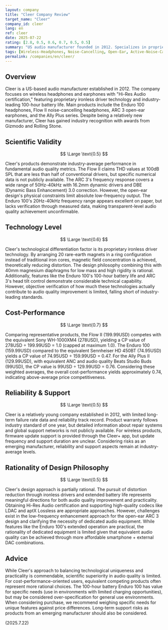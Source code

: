 ```yaml
---
layout: company
title: "Cleer Company Review"
target_name: "Cleer"
company_id: cleer
lang: en
ref: cleer
date: 2025-07-22
rating: [2.8, 0.5, 0.6, 0.7, 0.5, 0.5]
summary: "US audio manufacturer founded in 2012. Specializes in proprietary ironless driver technology and extended battery life products, but scientific audio quality improvement effects are limited"
tags: [Wireless-Headphones, Noise-Cancelling, Open-Ear, Active-Noise-Cancellation]
permalink: /companies/en/cleer/
---
```


## Overview

Cleer is a US-based audio manufacturer established in 2012. The company focuses on wireless headphones and earphones with "Hi-Res Audio certification," featuring proprietary ironless driver technology and industry-leading 100-hour battery life. Main products include the Enduro 100 headphones, Flow II noise-cancelling headphones, ARC 3 open-ear earphones, and the Ally Plus series. Despite being a relatively new manufacturer, Cleer has gained industry recognition with awards from Gizmodo and Rolling Stone.

## Scientific Validity

$$ \Large \text{0.5} $$

Cleer's products demonstrate industry-average performance in fundamental audio quality metrics. The Flow II claims THD values at 100dB SPL that are less than half of conventional drivers, but specific numerical data is not publicly available. The ARC 3's frequency response covers a wide range of 50Hz-40kHz with 16.2mm dynamic drivers and DBE (Dynamic Bass Enhancement) 3.0 correction. However, the open-ear design's physical constraints limit absolute low-frequency output. The Enduro 100's 20Hz-40kHz frequency range appears excellent on paper, but lacks verification through measured data, making transparent-level audio quality achievement unconfirmable.

## Technology Level

$$ \Large \text{0.6} $$

Cleer's technological differentiation factor is its proprietary ironless driver technology. By arranging 20 rare-earth magnets in a ring configuration instead of traditional iron cores, magnetic field concentration is achieved, theoretically reducing distortion. The design philosophy combining this with 40mm magnesium diaphragms for low mass and high rigidity is rational. Additionally, features like the Enduro 100's 100-hour battery life and ARC 3's head tilt control demonstrate considerable technical capability. However, objective verification of how much these technologies actually contribute to audio quality improvement is limited, falling short of industry-leading standards.

## Cost-Performance

$$ \Large \text{0.7} $$

Comparing representative products, the Flow II (199.99USD) competes with the equivalent Sony WH-1000XM4 (278USD), yielding a CP value of 278USD ÷ 199.99USD = 1.0 (capped at maximum 1.0). The Enduro 100 (159.99USD) compared to the equivalent Sennheiser HD 450BT (74.95USD) yields a CP value of 74.95USD ÷ 159.99USD = 0.47. For the Ally Plus II (129.99USD), with equivalent ANC and audio quality Beats Studio Buds (99USD), the CP value is 99USD ÷ 129.99USD = 0.76. Considering these weighted averages, the overall cost-performance yields approximately 0.74, indicating above-average price competitiveness.

## Reliability & Support

$$ \Large \text{0.5} $$

Cleer is a relatively young company established in 2012, with limited long-term failure rate data and reliability track record. Product warranty follows industry standard of one year, but detailed information about repair systems and global support networks is not publicly available. For wireless products, firmware update support is provided through the Cleer+ app, but update frequency and support duration are unclear. Considering risks as an emerging manufacturer, reliability and support aspects remain at industry-average levels.

## Rationality of Design Philosophy

$$ \Large \text{0.5} $$

Cleer's design approach is partially rational. The pursuit of distortion reduction through ironless drivers and extended battery life represents meaningful directions for both audio quality improvement and practicality. Obtaining Hi-Res Audio certification and supporting high-quality codecs like LDAC and aptX Lossless are appropriate approaches. However, challenges exist in the low-frequency enhancement approach for the open-ear ARC 3 design and clarifying the necessity of dedicated audio equipment. While features like the Enduro 100's extended operation are practical, the rationality of dedicated equipment is limited given that equivalent audio quality can be achieved through more affordable smartphone + external DAC combinations.

## Advice

While Cleer's approach to balancing technological uniqueness and practicality is commendable, scientific superiority in audio quality is limited. For cost-performance-oriented users, equivalent competing products often represent more rational choices. The 100-hour battery Enduro 100 has value for specific needs (use in environments with limited charging opportunities), but may be considered over-specification for general use environments. When considering purchase, we recommend weighing specific needs for unique features against price differences. Long-term support risks as products from an emerging manufacturer should also be considered.

(2025.7.22)